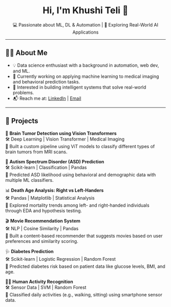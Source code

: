 <h1 align="center">Hi, I'm Khushi Teli 👋</h1>

<p align="center">
  💻 Passionate about ML, DL & Automation | 🚀 Exploring Real-World AI Applications
</p>

---

## 👩‍💻 About Me

- 💡 Data science enthusiast with a background in automation, web dev, and ML.
- 🔭 Currently working on applying machine learning to medical imaging and behavioral prediction tasks.
- 🎯 Interested in building intelligent systems that solve real-world problems.
- 📬 Reach me at: [LinkedIn](https://linkedin.com/in/your-link) | [Email](mailto:your@email.com)

---

## 🚀 Projects

🔬 **Brain Tumor Detection using Vision Transformers**  
🛠 Deep Learning | Vision Transformer | Medical Imaging  
📄 Built a custom pipeline using ViT models to classify different types of brain tumors from MRI scans.

🧩 **Autism Spectrum Disorder (ASD) Prediction**  
🛠 Scikit-learn | Classification | Pandas  
📄 Predicted ASD likelihood using behavioral and demographic data with multiple ML classifiers.

📊 **Death Age Analysis: Right vs Left-Handers**  
🛠 Pandas | Matplotlib | Statistical Analysis  
📄 Explored mortality trends among left- and right-handed individuals through EDA and hypothesis testing.

🎬 **Movie Recommendation System**  
🛠 NLP | Cosine Similarity | Pandas  
📄 Built a content-based recommender that suggests movies based on user preferences and similarity scoring.

🩺 **Diabetes Prediction**  
🛠 Scikit-learn | Logistic Regression | Random Forest  
📄 Predicted diabetes risk based on patient data like glucose levels, BMI, and age.

🏃‍♀️ **Human Activity Recognition**  
🛠 Sensor Data | SVM | Random Forest  
📄 Classified daily activities (e.g., walking, sitting) using smartphone sensor data.
